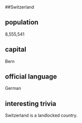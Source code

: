 ##Switzerland
## population
8,555,541

## capital
Bern
 
## official language
German

## interesting trivia
Switzerland is a landlocked country.


